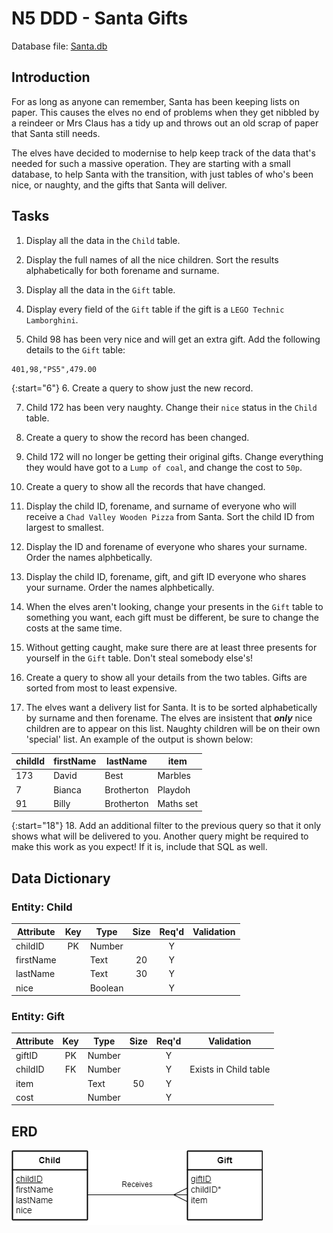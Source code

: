 # N5 DDD - Santa Gifts

Database file: [Santa.db](assets/Santa.db "Download file")

## Introduction

For as long as anyone can remember, Santa has been keeping lists on paper.  This causes the elves no end of problems when they get nibbled by a reindeer or Mrs Claus has a tidy up and throws out an old scrap of paper that Santa still needs.

The elves have decided to modernise to help keep track of the data that's needed for such a massive operation.  They are starting with a small database, to help Santa with the transition, with just tables of who's been nice, or naughty, and the gifts that Santa will deliver.


## Tasks

1. Display all the data in the `Child` table.

2. Display the full names of all the nice children.  Sort the results alphabetically for both forename and surname.

3. Display all the data in the `Gift` table.

4. Display every field of the `Gift` table if the gift is a `LEGO Technic Lamborghini`.

5. Child 98 has been very nice and will get an extra gift.  Add the following details to the `Gift` table:

```
401,98,"PS5",479.00
```

{:start="6"}
6. Create a query to show just the new record.

7. Child 172 has been very naughty.  Change their `nice` status in the `Child` table.

8. Create a query to show the record has been changed.

9. Child 172 will no longer be getting their original gifts.  Change everything they would have got to a `Lump of coal`, and change the cost to `50p`.

10. Create a query to show all the records that have changed.

11. Display the child ID, forename, and surname of everyone who will receive a `Chad Valley Wooden Pizza` from Santa.  Sort the child ID from largest to smallest.

12. Display the ID and forename of everyone who shares your surname.  Order the names alphbetically.

13. Display the child ID, forename, gift, and gift ID everyone who shares your surname.  Order the names alphbetically.

14. When the elves aren't looking, change your presents in the `Gift` table to something you want, each gift must be different, be sure to change the costs at the same time.

15. Without getting caught, make sure there are at least three presents for yourself in the `Gift` table.  Don't steal somebody else's!

16. Create a query to show all your details from the two tables.  Gifts are sorted from most to least expensive.

17. The elves want a delivery list for Santa.  It is to be sorted alphabetically by surname and then forename.  The elves are insistent that ___only___ nice children are to appear on this list.  Naughty children will be on their own 'special' list.  An example of the output is shown below:

| childId | firstName | lastName   | item |
| ------- | --------  | -------    | ---- |
| 173     | David     | Best       | Marbles |
| 7       | Bianca    | Brotherton | Playdoh |
| 91      | Billy     | Brotherton | Maths set |

{:start="18"}
18. Add an additional filter to the previous query so that it only shows what will be delivered to you.  Another query might be required to make this work as you expect!  If it is, include that SQL as well.


## Data Dictionary

### Entity: Child

| Attribute | Key   | Type    | Size  | Req'd | Validation |
| --------- | :---: | ----    | :---: | :---: | ---------- |
| childID   | PK    | Number  |       | Y     | |
| firstName |       | Text    | 20    | Y     | |
| lastName  |       | Text    | 30    | Y     | |
| nice      |       | Boolean |       | Y     | |

### Entity: Gift

| Attribute | Key   | Type   | Size  | Req'd | Validation |
| --------- | :---: | ----   | :---: | :---: | ---------- |
| giftID    | PK    | Number |       | Y     | |
| childID   | FK    | Number |       | Y     | Exists in Child table |
| item      |       | Text   | 50    | Y     | |
| cost      |       | Number |       | Y     | |


## ERD

![ERD 1:M](assets/Diagrams/ERD-ChildGift.png)
